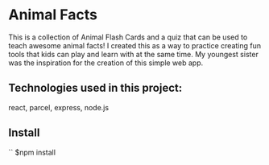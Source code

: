 # Animal Facts

This is a collection of Animal Flash Cards and a quiz that can be used to teach awesome animal facts! I created this as a way to practice creating fun tools that kids can play and learn with at the same time. My youngest sister was the inspiration for the creation of this simple web app.

## Technologies used in this project:
react, parcel, express, node.js

## Install
`` $npm install